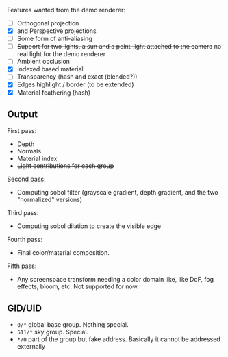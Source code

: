 Features wanted from the demo renderer:

- [ ] Orthogonal projection
- [x] and Perspective projections
- [ ] Some form of anti-aliasing
- [ ] ~~Support for two lights, a sun and a point-light attached to the camera~~ no real light for the demo renderer
- [ ] Ambient occlusion
- [x] Indexed based material
- [ ] Transparency (hash and exact (blended?))
- [x] Edges highlight / border (to be extended)
- [x] Material feathering (hash)

## Output

First pass:

- Depth
- Normals
- Material index
- ~~Light contributions for each group~~

Second pass:

- Computing sobol filter (grayscale gradient, depth gradient, and the two "normalized" versions)

Third pass:

- Computing sobol dilation to create the visible edge

Fourth pass:

- Final color/material composition.

Fifth pass:

- Any screenspace transform needing a color domain like, like DoF, fog effects, bloom, etc. Not supported for now.

## GID/UID

- `0/*` global base group. Nothing special.
- `511/*` sky group. Special.
- `*/0` part of the group but fake address. Basically it cannot be addressed externally
